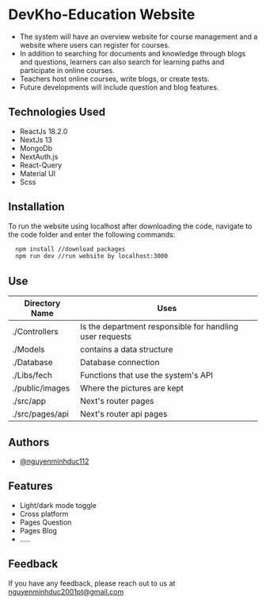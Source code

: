 # DevKho-Education Website
- The system will have an overview website for course management and a website where users can register for courses.
- In addition to searching for documents and knowledge through blogs and questions, learners can also search for learning paths and participate in online courses.
- Teachers host online courses, write blogs, or create tests.
- Future developments will include question and blog features.
## Technologies Used
- ReactJs 18.2.0
- NextJs 13
- MongoDb 
- NextAuth.js
- React-Query
- Material UI
- Scss

## Installation

To run the website using localhost after downloading the code, navigate to the code folder and enter the following commands:

```bash
  npm install //download packages
  npm run dev //run website by localhost:3000
```
## Use

| Directory Name | Uses |
|--------------|-------|
| ./Controllers | Is the department responsible for handling user requests |
| ./Models | contains a data structure |
| ./Database | Database connection | 
| ./Libs/fech | Functions that use the system's API | 
| ./public/images | Where the pictures are kept | 
| ./src/app | Next's router pages | 
| ./src/pages/api | Next's router api pages | 

## Authors

- [@nguyenminhduc112](https://github.com/nguyenminhduc112)

## Features

- Light/dark mode toggle
- Cross platform
- Pages Question
- Pages Blog
- .....

## Feedback

If you have any feedback, please reach out to us at nguyenminhduc2001pt@gmail.com

